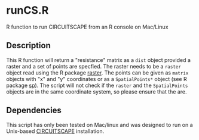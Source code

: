 # runCS.R
R function to run CIRCUITSCAPE from an R console on Mac/Linux

## Description

This R function will return a "resistance" matrix as a `dist` object provided a raster and a set of points are specfied. The raster needs to be a `raster` object read using the R package [raster](https://cran.r-project.org/web/packages/raster/index.html). The points can be given as `matrix` objects with "x" and "y" coordinates or as a `SpatialPoints*` object (see R package [sp](https://cran.r-project.org/web/packages/sp/index.html)). The script will not check if the `raster` and the `SpatialPoints` objects are in the same coordinate system, so please ensure that the are.

## Dependencies

This script has only been tested on Mac/linux and was designed to run on a Unix-based [CIRCUITSCAPE](http://www.circuitscape.org/downloads) installation.
